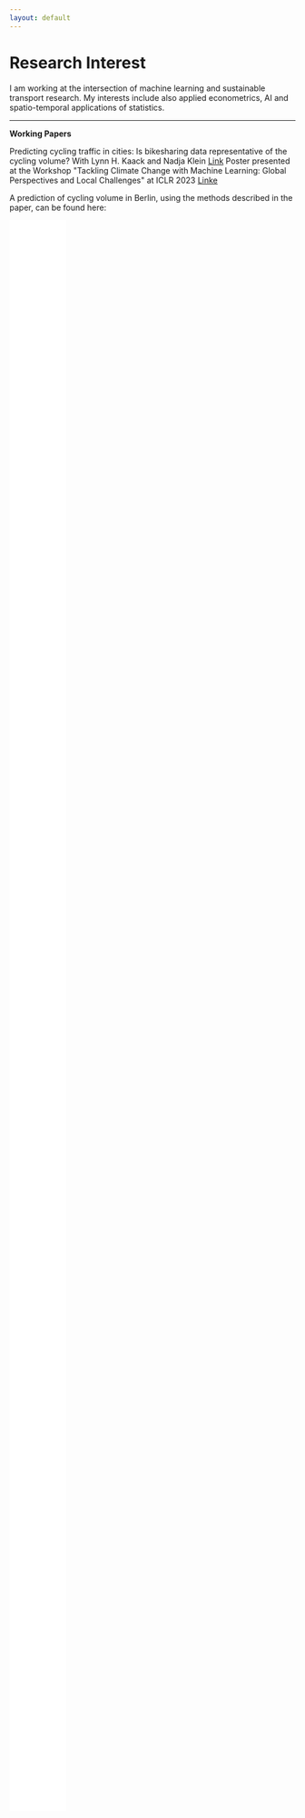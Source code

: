 ```yaml
---
layout: default
---
```

# Research Interest
I am working at the intersection of machine learning and sustainable transport research. My interests include also applied econometrics, AI and spatio-temporal applications of statistics.

-----------------------------------
**Working Papers**

Predicting cycling traffic in cities: Is bikesharing data representative of the cycling volume? With Lynn H. Kaack and Nadja Klein [Link](https://opus4.kobv.de/opus4-hsog/files/4942/Kaiser_Klein_Kaack_2023_Predicting_cycling.pdf)
Poster presented at the Workshop "Tackling Climate Change with Machine Learning: Global Perspectives and Local Challenges" at ICLR 2023 [Linke](https://iclr.cc/virtual/2023/13461)

A prediction of cycling volume in Berlin, using the methods described in the paper, can be found here: 

<iframe src="assets/heatmap_with_time_hourly.html" style="width: 100%; max-width: 100px; height: 70vh; border: none; pointer-events: none;"></iframe>




